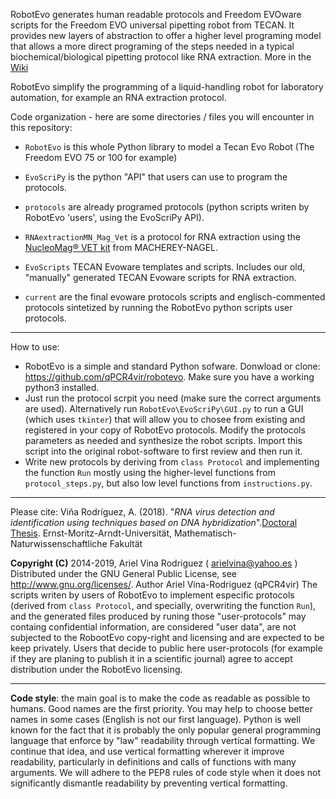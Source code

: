 RobotEvo generates human readable protocols and  Freedom EVOware scripts for the Freedom EVO universal pipetting robot from TECAN. It provides new layers of abstraction to offer a higher level programing model that allows a more direct programing of the steps needed in a typical biochemical/biological pipetting protocol like RNA extraction. More in the [Wiki](https://github.com/qPCR4vir/robotevo/wiki)

RobotEvo simplify the programming of a liquid-handling robot for laboratory automation, for example an RNA extraction protocol.

Code organization - here are some directories / files you will encounter in this repository:


 - `RobotEvo` is this whole Python library to model a Tecan Evo Robot (The Freedom EVO 75 or 100 for example)

 - `EvoScriPy` is the python "API" that users can use to program the protocols.

 - `protocols` are already programed protocols (python scripts writen by RobotEvo 'users', using the EvoScriPy API).

 - `RNAextractionMN_Mag_Vet` is a protocol for RNA extraction using the [NucleoMag® VET kit](http://www.mn-net.com/tabid/12376/default.aspx) from MACHEREY-NAGEL.

 - `EvoScripts` TECAN Evoware templates and scripts. Includes our old, "manually" generated TECAN Evoware scripts for RNA extraction.

 - `current` are the final evoware protocols scripts and englisch-commented protocols sintetized by running the RobotEvo python scripts user protocols.

---------------------------------------------------------------------------------------------
How to use:
- RobotEvo is a simple and standard Python sofware. Donwload or clone: https://github.com/qPCR4vir/robotevo. 
  Make sure you have a working python3 installed.
- Just run the protocol scrpit you need (make sure the correct arguments are used). 
  Alternatively run `RobotEvo\EvoScriPy\GUI.py` to run a GUI (which uses `tkinter`) 
  that will allow you to chosee from existing and registered in your copy of RobotEvo protocols. 
  Modify the protocols parameters as needed and synthesize the robot scripts. 
  Import this script into the original robot-software to first review and then run it.
- Write new protocols by deriving from `class Protocol` and implementing the function `Run` mostly using the higher-level functions from `protocol_steps.py`, but also low level functions from `instructions.py`.


------------

Please cite:
Viña Rodríguez, A. (2018). "_RNA virus detection and identification using techniques based on DNA hybridization_".[Doctoral Thesis](https://epub.ub.uni-greifswald.de/frontdoor/index/index/docId/2175). Ernst-Moritz-Arndt-Universität, Mathematisch-Naturwissenschaftliche Fakultät

**Copyright (C)** 2014-2019, Ariel Vina Rodriguez ( arielvina@yahoo.es )
Distributed under the GNU General Public License, see <http://www.gnu.org/licenses/>.
Author Ariel Vina-Rodriguez (qPCR4vir)
 The scripts writen by users of RobotEvo to implement especific protocols (derived from `class Protocol`, and specially, overwriting the function `Run`), and the generated files produced by runing those "user-protocols" may containg confidential information, are considered "user data", are not subjected to the RobootEvo copy-right and licensing and are expected to be keep privately.
 Users that decide to public here user-protocols (for example if they are planing to publish it in a scientific journal) agree to accept distribution under the RobotEvo licensing.
 
---------
**Code style**: the main goal is to make the code as readable as possible to humans. 
Good names are the first priority. 
You may help to choose better names in some cases (English is not our first language). 
Python is well known for the fact that it is probably the only popular general programming 
language that enforce by "law" readability through vertical formatting. We continue that idea, 
and use vertical formatting wherever it improve readability, 
particularly in definitions and calls of functions with many arguments. 
We will adhere to the PEP8 rules of code style when it does not significantly dismantle 
readability by preventing vertical formatting. 